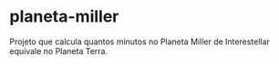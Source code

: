 # planeta-miller
Projeto que calcula quantos minutos no Planeta Miller de Interestellar equivale no Planeta Terra.
